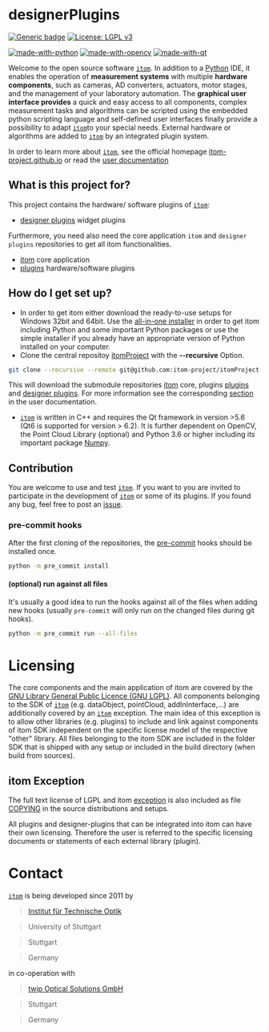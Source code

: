 # designerPlugins

[![Generic badge](https://img.shields.io/badge/powered%20by-ITO-blue)](https://www.ito.uni-stuttgart.de/)
[![License: LGPL v3](https://img.shields.io/badge/License-LGPL_v3-blue.svg)](https://www.gnu.org/licenses/lgpl-3.0)

[![made-with-python](https://img.shields.io/badge/Made%20with-Python-1f425f.svg)](https://www.python.org/)
[![made-with-opencv](https://img.shields.io/badge/Made%20by-OpenCV-green)](https://opencv.org/)
[![made-with-qt](https://img.shields.io/badge/Made%20by-Qt-brightgreen)](https://www.qt.io/product/framework)

Welcome to the open source software [``itom``](https://itom-project.github.io/ "``itom``"). In addition to a [Python](https://www.python.org/ "Python") IDE, it enables the operation of **measurement systems** with multiple **hardware components**, such as cameras, AD converters, actuators, motor stages, and the management of your laboratory automation. The **graphical user interface provides** a quick and easy access to all components, complex measurement tasks and algorithms can be scripted using the embedded python scripting language and self-defined user interfaces finally provide a possibility to adapt [``itom``](https://itom-project.github.io/ "``itom``")to your special needs. External hardware or algorithms are added to [``itom``](https://itom-project.github.io/ "``itom``") by an integrated plugin system.

In order to learn more about [``itom``](https://itom-project.github.io/ "``itom``"), see the official homepage [itom-project.github.io](https://itom-project.github.io/) or read the [user documentation](https://itom-project.github.io/latest/docs/index.html)

## What is this project for?

This project contains the hardware/ software plugins of [``itom``](https://github.com/itom-project/itom):
* [designer plugins](https://github.com/itom-project/designerPlugins) widget plugins

Furthermore, you need also need the core application ``itom`` and ``designer plugins`` repositories to get all itom functionalities.
* [itom](https://github.com/itom-project/itom) core application
* [plugins](https://github.com/itom-project/plugins) hardware/software plugins

## How do I get set up?

* In order to get itom either download the ready-to-use setups for Windows 32bit and 64bit. Use the [all-in-one installer](https://sourceforge.net/projects/itom/files/all-in-one-build-setup/ "all-in-one installer") in order to get itom including Python and some important Python packages or use the simple installer if you already have an appropriate version of Python installed on your computer.
* Clone the central repositoy [itomProject](https://github.com/itom-project/itomProject) with the **--recursive** Option.
```bash
git clone --recursive --remote git@github.com:itom-project/itomProject.git
```
This will download the submodule repositories [itom](https://github.com/itom-project/itom) core, plugins [plugins](https://github.com/itom-project/plugins) and [designer plugins](https://github.com/itom-project/designerPlugins). For more information see the corresponding [section](https://itom-project.github.io/latest/docs/02_installation/build_dependencies.html) in the user documentation.
* [``itom``](https://itom-project.github.io/ "``itom``") is written in C++ and requires the Qt framework in version >5.6 (Qt6 is supported for version > 6.2). It is further dependent on OpenCV, the Point Cloud Library (optional) and Python 3.6 or higher including its important package [Numpy](https://numpy.org/doc/stable/index.html "Numpy").


## Contribution

You are welcome to use and test [``itom``](https://itom-project.github.io/ "``itom``"). If you want to you are invited to participate in the development of [``itom``](https://itom-project.github.io/ "``itom``") or some of its plugins. If you found any bug, feel free to post an [issue](https://github.com/itom-project/itom/issues "issue").

### pre-commit hooks
After the first cloning of the repositories, the [pre-commit](https://pre-commit.com/ "pre-commit") hooks should be installed once.
```bash
python -m pre_commit install
```
#### (optional) run against all files
It's usually a good idea to run the hooks against all of the files when adding new hooks (usually ``pre-commit`` will only run on the changed files during git hooks).
```bash
python -m pre_commit run --all-files
```

# Licensing
The core components and the main application of itom are covered by the [GNU Library General Public Licence (GNU LGPL)](https://github.com/itom-project/itom/blob/master/COPYING.txt "GNU Library General Public Licence (GNU LGPL)"). All components belonging to the SDK of [``itom``](https://itom-project.github.io/ "``itom``") (e.g. dataObject, pointCloud, addInInterface,…) are additionally covered by an [``itom``](https://itom-project.github.io/ "``itom``") exception. The main idea of this exception is to allow other libraries (e.g. plugins) to include and link against components of itom SDK independent on the specific license model of the respective "other" library. All files belonging to the itom SDK are included in the folder SDK that is shipped with any setup or included in the build directory (when build from sources).

## itom Exception
The full text license of LGPL and itom [exception](https://github.com/itom-project/itom/blob/master/LGPL_EXCEPTION.txt "exception") is also included as file [COPYING](https://github.com/itom-project/itom/blob/master/COPYING.txt "COPYING") in the source distributions and setups.

All plugins and designer-plugins that can be integrated into itom can have their own licensing. Therefore the user is referred to the specific licensing documents or statements of each external library (plugin).

# Contact

[``itom``](https://itom-project.github.io/ "``itom``") is being developed since 2011 by

> [Institut für Technische Optik](http://www.uni-stuttgart.de/ito)

> University of Stuttgart

> Stuttgart

> Germany

in co-operation with
> [twip Optical Solutions GmbH](http://www.twip-os.com)

> Stuttgart

> Germany
